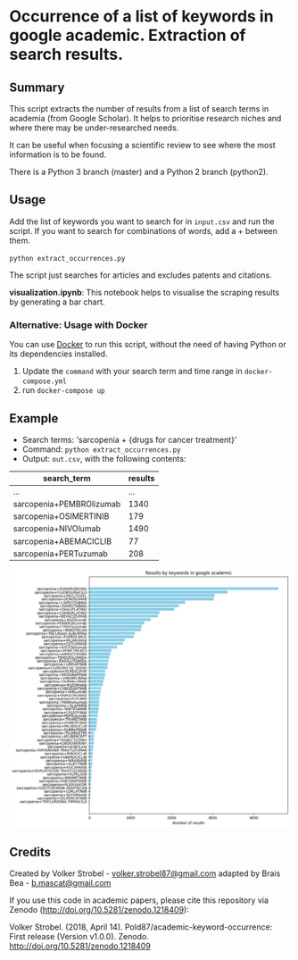 # Occurrence of a list of keywords in google academic. Extraction of search results.

## Summary

This script extracts the number of results from a list of search terms in academia (from Google Scholar). It helps to prioritise research niches and where there may be under-researched needs.

It can be useful when focusing a scientific review to see where the most information is to be found.

There is a Python 3 branch (master) and a Python 2 branch (python2).

## Usage

Add the list of keywords you want to search for in `input.csv` and run the script. If you want to search for combinations of words, add a + between them.

`python extract_occurrences.py`

The script just searches for articles and excludes
patents and citations.

**visualization.ipynb**: This notebook helps to visualise the scraping results by generating a bar chart.

### Alternative: Usage with Docker

You can use [Docker](https://www.docker.com/) to run this script, without the need of having Python or its dependencies installed.

1. Update the `command` with your search term and time range in `docker-compose.yml`
2. run `docker-compose up`

## Example

- Search terms: 'sarcopenia + {drugs for cancer treatment}'
- Command: `python extract_occurrences.py`
- Output: `out.csv`, with the following contents:

| search_term | results |
|------|---------
| ...  |    ...  |	|
| sarcopenia+PEMBROlizumab |    1340  |
| sarcopenia+OSIMERTINIB   |    179   |
| sarcopenia+NIVOlumab     |    1490  |
| sarcopenia+ABEMACICLIB   |    77    |
| sarcopenia+PERTuzumab    |    208   |

![sarcopenia and drugs chart](https://github.com/BreisOne/academic-keyword-occurrence/blob/master/bar_plot_results.jpg "sarcopenia and drugs chart")

## Credits
Created by Volker Strobel - volker.strobel87@gmail.com
adapted by Brais Bea - b.mascat@gmail.com

If you use this code in academic papers, please cite this repository via Zenodo (http://doi.org/10.5281/zenodo.1218409):

Volker Strobel. (2018, April 14). Pold87/academic-keyword-occurrence: First release (Version v1.0.0). Zenodo. http://doi.org/10.5281/zenodo.1218409
